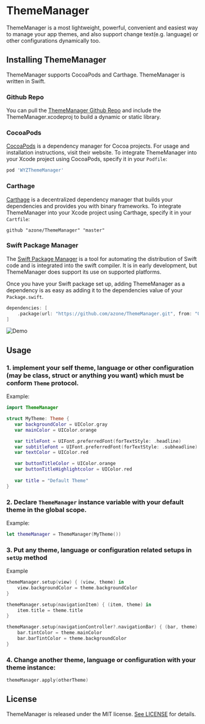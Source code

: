 # ThemeManager

ThemeManager is a most lightweight, powerful, convenient and easiest way to manage your app themes, and also support change text(e.g. language) or other configurations dynamically too.

## Installing ThemeManager

ThemeManager supports CocoaPods and Carthage. ThemeManager is written in Swift.

### Github Repo

You can pull the [ThemeManager Github Repo](https://github.com/azone/ThemeManager) and include the ThemeManager.xcodeproj to build a dynamic or static library.

### CocoaPods

[CocoaPods](https://cocoapods.org/) is a dependency manager for Cocoa projects. For usage and installation instructions, visit their website. To integrate ThemeManager into your Xcode project using CocoaPods, specify it in your `Podfile`:

```ruby
pod 'WYZThemeManager'
```

### Carthage

[Carthage](https://github.com/Carthage/Carthage) is a decentralized dependency manager that builds your dependencies and provides you with binary frameworks. To integrate ThemeManager into your Xcode project using Carthage, specify it in your `Cartfile`:

```
github "azone/ThemeManager" "master"
```

### Swift Package Manager

The [Swift Package Manager](https://swift.org/package-manager/) is a tool for automating the distribution of Swift code and is integrated into the swift compiler. It is in early development, but ThemeManager does support its use on supported platforms.

Once you have your Swift package set up, adding ThemeManager as a dependency is as easy as adding it to the dependencies value of your `Package.swift`.

```swift
dependencies: [
    .package(url: "https://github.com/azone/ThemeManager.git", from: "0.2.1")
]
```

![Demo](https://github.com/azone/ThemeManager/raw/master/demo.gif)

## Usage

### 1. implement your self theme, language or other configuration (may be class, struct or anything you want) which must be conform `Theme` protocol.

Example:

 ```swift
import ThemeManager

struct MyTheme: Theme {
    var backgroundColor = UIColor.gray
    var mainColor = UIColor.orange

    var titleFont = UIFont.preferredFont(forTextStyle: .headline)
    var subtitleFont = UIFont.preferredFont(forTextStyle: .subheadline)
    var textColor = UIColor.red

    var buttonTitleColor = UIColor.orange
    var buttonTitleHighlightcolor = UIColor.red
    
    var title = "Default Theme"
}
 ```

### 2. Declare `ThemeManager` instance variable with your default theme in the global scope.

Example:

```swift
let themeManager = ThemeManager(MyTheme())
```

### 3. Put any theme, language or configuration related setups in `setUp` method

Example

```swift
themeManager.setup(view) { (view, theme) in
    view.backgroundColor = theme.backgroundColor
}

themeManager.setup(navigationItem) { (item, theme) in
    item.title = theme.title
}

themeManager.setup(navigationController?.navigationBar) { (bar, theme) in
    bar.tintColor = theme.mainColor
    bar.barTintColor = theme.backgroundColor
}
```

### 4. Change another theme, language or configuration with your theme instance:

```swift
themeManager.apply(otherTheme)
```

## License

ThemeManager is released under the MIT license. [See LICENSE](https://github.com/azone/ThemeManager/blob/master/LICENSE) for details.

